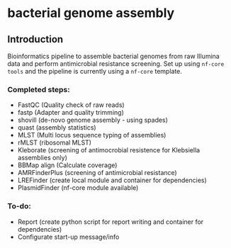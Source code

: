 # bacterial genome assembly

## Introduction
Bioinformatics pipeline to assemble bacterial genomes from raw Illumina data and perform antimicrobial resistance screening.
Set up using `nf-core tools` and the pipeline is currently using a `nf-core` template. 

### Completed steps:
- FastQC (Quality check of raw reads)
- fastp (Adapter and quality trimming)
- shovill (de-novo genome assembly - using spades)
- quast (assembly statistics)
- MLST (Multi locus sequence typing of assemblies)
- rMLST (ribosomal MLST)
- Kleborate (screening of antimocrobial resistence for Klebsiella assemblies only)
- BBMap align (Calculate coverage)
- AMRFinderPlus (screening of antimicrobial resistance)
- LREFinder (create local module and container for dependencies)
- PlasmidFinder (nf-core module available)

### To-do:

- Report (create python script for report writing and container for dependencies)
- Configurate start-up message/info

